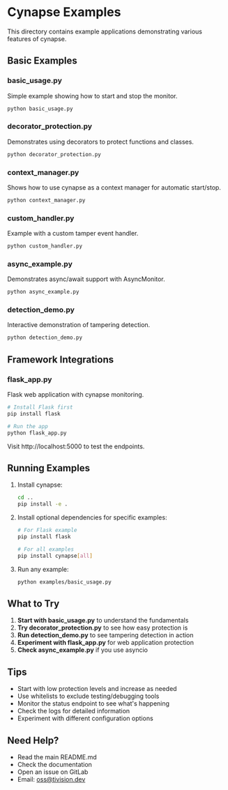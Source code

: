 # Cynapse Examples

This directory contains example applications demonstrating various features of cynapse.

## Basic Examples

### basic_usage.py
Simple example showing how to start and stop the monitor.

```bash
python basic_usage.py
```

### decorator_protection.py
Demonstrates using decorators to protect functions and classes.

```bash
python decorator_protection.py
```

### context_manager.py
Shows how to use cynapse as a context manager for automatic start/stop.

```bash
python context_manager.py
```

### custom_handler.py
Example with a custom tamper event handler.

```bash
python custom_handler.py
```

### async_example.py
Demonstrates async/await support with AsyncMonitor.

```bash
python async_example.py
```

### detection_demo.py
Interactive demonstration of tampering detection.

```bash
python detection_demo.py
```

## Framework Integrations

### flask_app.py
Flask web application with cynapse monitoring.

```bash
# Install Flask first
pip install flask

# Run the app
python flask_app.py
```

Visit http://localhost:5000 to test the endpoints.

## Running Examples

1. Install cynapse:
   ```bash
   cd ..
   pip install -e .
   ```

2. Install optional dependencies for specific examples:
   ```bash
   # For Flask example
   pip install flask
   
   # For all examples
   pip install cynapse[all]
   ```

3. Run any example:
   ```bash
   python examples/basic_usage.py
   ```

## What to Try

1. **Start with basic_usage.py** to understand the fundamentals
2. **Try decorator_protection.py** to see how easy protection is
3. **Run detection_demo.py** to see tampering detection in action
4. **Experiment with flask_app.py** for web application protection
5. **Check async_example.py** if you use asyncio

## Tips

- Start with low protection levels and increase as needed
- Use whitelists to exclude testing/debugging tools
- Monitor the status endpoint to see what's happening
- Check the logs for detailed information
- Experiment with different configuration options

## Need Help?

- Read the main README.md
- Check the documentation
- Open an issue on GitLab
- Email: oss@tivision.dev
